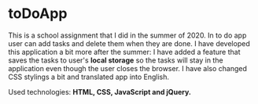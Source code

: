 # toDoApp
This is a school assignment that I did in the summer of 2020. In to do app user can add tasks and delete them when they are done. I have developed this application a bit more after the summer: I have added a feature that saves the tasks to user's **local storage** so the tasks will stay in the application even though the user closes the browser. I have also changed CSS stylings a bit and translated app into English.

Used technologies: **HTML, CSS, JavaScript and jQuery.**



